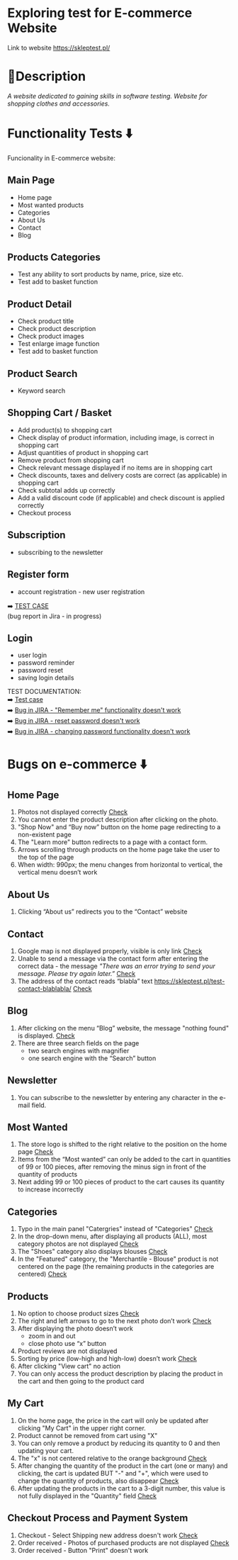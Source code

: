 # Exploring test for E-commerce Website
Link to website https://skleptest.pl/

# 📝Description
*A website dedicated to gaining skills in software testing.
Website for shopping clothes and accessories.*

# Functionality Tests ⬇️
Funcionality in E-commerce website: 

## Main Page ##
  - Home page
  - Most wanted products
  - Categories
  - About Us
  - Contact
  - Blog

## Products Categories ##
  - Test any ability to sort products by name, price, size etc.
  - Test add to basket function

## Product Detail ##
  - Check product title
  - Check product description
  - Check product images
  - Test enlarge image function
  - Test add to basket function

## Product Search ##
  - Keyword search

## Shopping Cart / Basket ##
  - Add product(s) to shopping cart
  - Check display of product information, including
image, is correct in shopping cart
  - Adjust quantities of product in shopping cart
  - Remove product from shopping cart
  - Check relevant message displayed if no items
are in shopping cart
  - Check discounts, taxes and delivery costs are
correct (as applicable) in shopping cart
  - Check subtotal adds up correctly
  - Add a valid discount code (if applicable) and
check discount is applied correctly
  - Checkout process
    
## Subscription ##
  - subscribing to the newsletter

    
## Register form ## 
  - account registration - new user registration <br>
  
➡️ <a href= "https://drive.google.com/file/d/1TIMb2xDBmvFA7YG6tYZuf4ZS_7q5FUI5/view?usp=drive_link" target="_blank"> TEST CASE </a> <br>
(bug report in Jira - in progress)

## Login ## 
  - user login
  - password reminder
  - password reset
  - saving login details <br>
  
TEST DOCUMENTATION: <br>
➡️ <a href= "https://drive.google.com/file/d/1NB9P6Qtra9NZn_jWex5wDeMPzBkWg9lX/view?usp=drive_link" target="_blank"> Test case </a> <br>
➡️ <a href= "https://drive.google.com/drive/folders/1WTzOcWqUarFlABrgnGsWLk49D8u9kj_h?usp=drive_link" target="_blank"> Bug in JIRA - "Remember me" functionality doesn't work </a> <br>
➡️ <a href= "https://drive.google.com/file/d/1LbLj389wB4Dwm2A4JWxo9xi2heANvi2m/view?usp=drive_link" target="_blank"> Bug in JIRA - reset password doesn't work </a> <br>
➡️ <a href= "https://drive.google.com/file/d/1Y-DaZgsILoFFUsgUhCxoRCiF-vguHLfK/view?usp=drive_link" target="_blank"> Bug in JIRA - changing password functionality doesn't work</a> <br>


# Bugs on e-commerce ⬇️
## Home Page ##
1. Photos not displayed correctly <a href= "https://drive.google.com/file/d/1xV4Smrj7ljvgBes2xJj5FteJ9izJ0mKB/view?usp=drive_link" target="_blank"> Check </a> 
3. You cannot enter the product description after clicking on the photo.
4. "Shop Now" and “Buy now” button on the home page redirecting to a non-existent page
5. The "Learn more" button redirects to a page with a contact form.
6. Arrows scrolling through products on the home page take the user to the top of the page
7. When width: 990px; the menu changes from horizontal to vertical, the vertical menu doesn’t work

## About Us ##
1. Clicking “About us” redirects you to the “Contact” website

   
## Contact ##
1. Google map is not displayed properly, visible is only link  <a href= "https://drive.google.com/file/d/1IQ0zCwz7EJ5s_tY_oFRkNrduRHq8_LIb/view?usp=drive_link" target="_blank"> Check </a> 
2. Unable to send a message via the contact form after entering the correct data - the message *"There was an error trying to send your message. Please try again later.”* <a href= "https://drive.google.com/file/d/1gX3NGBsC-13SAaUSaeX3DAZjfq17E1qR/view?usp=drive_link" target="_blank"> Check </a> 
3. The address of the contact reads “blabla” text https://skleptest.pl/test-contact-blablabla/ <a href= "https://drive.google.com/file/d/1MPoPdoXk33DGh6h0xXteB3M7KlKKeKXw/view?usp=drive_link" target="_blank"> Check </a> 


## Blog ##
1. After clicking on the menu “Blog” website, the message "nothing found" is displayed. <a href= "https://drive.google.com/file/d/1q_pETiAoOQP6vaMQZZYX2EHqbHjtG7NI/view?usp=drive_link" target="_blank"> Check </a> 
2. There are three search fields on the page
    - two search engines with magnifier
    - one search engine with the “Search” button


## Newsletter ##
1. You can subscribe to the newsletter by entering any character in the e-mail field.
   
## Most Wanted ##
1. The store logo is shifted to the right relative to the position on the home page <a href= "https://drive.google.com/file/d/1D3vjZGd2lswLJFE65ZlXyjmCU6nZTd4r/view?usp=drive_link" target="_blank"> Check </a> 
2. Items from the “Most wanted” can only be added to the cart in quantities of 99 or 100 pieces, after removing the minus sign in front of the quantity of products
3. Next adding 99 or 100 pieces of product to the cart causes its quantity to increase incorrectly


## Categories ##
1. Typo in the main panel "Catergries" instead of "Categories" <a href= "https://drive.google.com/file/d/1dEszmt8KTBoKk6IjXsGZCz9wnXDVeIBZ/view?usp=drive_link" target="_blank"> Check </a> 
2. In the drop-down menu, after displaying all products (ALL), most category photos are not displayed <a href= "https://drive.google.com/file/d/1Qao-7crPwUv8UJTV03qj-jYZDBzf1re5/view?usp=drive_link" target="_blank"> Check </a> 
3. The "Shoes" category also displays blouses <a href= "https://drive.google.com/file/d/1_qgF_SeePjTAklhAUs6Nuk-KwQGSB8O3/view?usp=drive_link" target="_blank"> Check </a> 
4. In the "Featured" category, the "Merchantile - Blouse" product is not centered on the page (the remaining products in the categories are centered) <a href= "https://drive.google.com/file/d/1nFsFl521OKEh8dfd5JGXRHMVeasZto9r/view?usp=drive_link" target="_blank"> Check </a> 


## Products ##
1. No option to choose product sizes  <a href= "https://drive.google.com/file/d/1IxTN01Z-P9UFaRjQycEUhE9gmfInnIs9/view?usp=drive_link" target="_blank"> Check </a> 
2. The right and left arrows to go to the next photo don’t work <a href= "https://drive.google.com/file/d/1XHcnHtryBIrS_EQSjR6asYbh8FsPFtY0/view?usp=drive_link" target="_blank"> Check </a> 
3. After displaying the photo doesn’t work
   - zoom in and out
   - close photo use “x” button
4. Product reviews are not displayed
5. Sorting by price (low-high and high-low) doesn’t work <a href= "https://drive.google.com/file/d/144J6nukH21MJsYNbZpyrtNydbTFDzqs8/view?usp=drive_link" target="_blank"> Check </a> 
6. After clicking "View cart" no action
7. You can only access the product description by placing the product in the cart and then going to the product card

## My Cart ##
1. On the home page, the price in the cart will only be updated after clicking "My Cart" in the upper right corner.
2. Product cannot be removed from cart using "X"
3. You can only remove a product by reducing its quantity to 0 and then updating your cart.
4. The "x" is not centered relative to the orange background <a href= "https://drive.google.com/file/d/1-6ryrTsKfbuXSq2cW7hlusJT4wicIsJv/view?usp=drive_link" target="_blank"> Check </a> 
5. After changing the quantity of the product in the cart (one or many) and clicking, the cart is updated BUT "-" and "+", which were used to change the quantity of products, also disappear <a href= "https://drive.google.com/file/d/1wf47cmer4_EsAZxqvWQ80bUqlcpUQv39/view?usp=drive_link" target="_blank"> Check </a> 
5. After updating the products in the cart to a 3-digit number, this value is not fully displayed in the "Quantity" field <a href= "https://drive.google.com/file/d/1DrQ_ywkaF5e3Dz2HNtB_S-W0wBXUUQBl/view?usp=drive_link" target="_blank"> Check </a> 

## Checkout Process and Payment System ##
 1. Checkout - Select Shipping new address doesn't work <a href= "https://drive.google.com/file/d/1sxcJq8sRoCUt4fDRkd6_KPYsWUBFdQwT/view?usp=drive_link" target="_blank"> Check </a>
 2. Order received - Photos of purchased products are not displayed <a href= "https://drive.google.com/file/d/1HZQeCKI5wdrdz3bkazL7LFj3tNVvxgpq/view?usp=drive_link" target="_blank"> Check </a>
 3. Order received - Button "Print" doesn't work


